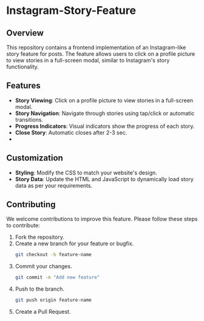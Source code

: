 # Instagram-Story-Feature

## Overview
This repository contains a frontend implementation of an Instagram-like story feature for posts. The feature allows users to click on a profile picture to view stories in a full-screen modal, similar to Instagram's story functionality.

## Features
- **Story Viewing**: Click on a profile picture to view stories in a full-screen modal.
- **Story Navigation**: Navigate through stories using tap/click or automatic transitions.
- **Progress Indicators**: Visual indicators show the progress of each story.
- **Close Story**: Automatic closes after 2-3 sec.
- 
## Customization
- **Styling**: Modify the CSS to match your website's design.
- **Story Data**: Update the HTML and JavaScript to dynamically load story data as per your requirements.

## Contributing
We welcome contributions to improve this feature. Please follow these steps to contribute:
1. Fork the repository.
2. Create a new branch for your feature or bugfix.
    ```sh
    git checkout -b feature-name
    ```
3. Commit your changes.
    ```sh
    git commit -m "Add new feature"
    ```
4. Push to the branch.
    ```sh
    git push origin feature-name
    ```
5. Create a Pull Request.

